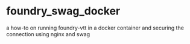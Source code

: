 # foundry_swag_docker
a how-to on running foundry-vtt in a docker container and securing the connection using nginx and swag
